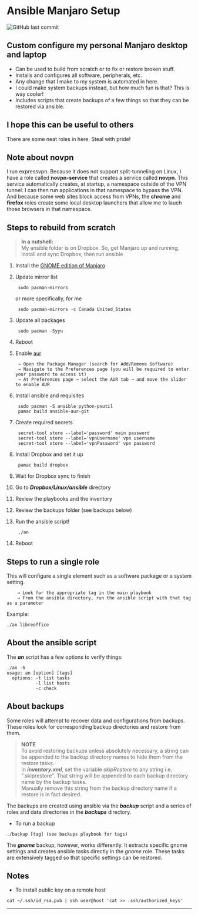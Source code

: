 # Ansible Manjaro Setup

![GitHub last commit](https://img.shields.io/github/last-commit/marinierb/ansible-manjaro-setup)

## Custom configure my personal Manjaro desktop and laptop

- Can be used to build from scratch or to fix or restore broken stuff.
- Installs and configures all software, peripherals, etc.
- Any change that I make to my system is automated in here.
- I could make system backups instead, but how much fun is that? This is way cooler!
- Includes scripts that create backups of a few things so that they can be restored via ansible.

## I hope this can be useful to others

There are some neat roles in here. Steal with pride!

## Note about novpn

I run expressvpn. Because it does not support split-tunneling on Linux, I have a role called **novpn-service** that creates a service called **novpn**. This service automatically creates, at startup, a namespace outside of the VPN tunnel. I can then run applications in that namespace to bypass the VPN. And because some web sites block access from VPNs, the **chrome** and **firefox** roles create some local desktop launchers that allow me to lauch those browsers in that namespace. 

## Steps to rebuild from scratch

>**In a nutshell:**
><br>My ansible folder is on Dropbox. So, get Manjaro up and running, install and sync Dropbox, then run ansible

1. Install the [GNOME edition of Manjaro](https://manjaro.org/download/#gnome)

1. Update mirror list

        sudo pacman-mirrors

      or more specifically, for me

        sudo pacman-mirrors -c Canada United_States

1. Update all packages

        sudo pacman -Syyu

1. Reboot

1. Enable [aur](https://wiki.archlinux.org/index.php/Arch_User_Repository)

        → Open the Package Manager (search for Add/Remove Software)
        → Navigate to the Preferences page (you will be required to enter your password to access it)
        → At Preferences page → select the AUR tab → and move the slider to enable AUR

1. Install ansible and requisites

        sudo pacman -S ansible python-psutil
        pamac build ansible-aur-git

1. Create required secrets

        secret-tool store --label='password' main password
        secret-tool store --label='vpnUsername' vpn username
        secret-tool store --label='vpnPassword' vpn password

1. Install Dropbox and set it up

        pamac build dropbox

1. Wait for Dropbox sync to finish

1. Go to ***Dropbox/Linux/ansible*** directory

1. Review the playbooks and the inventory

1. Review the backups folder (see backups below)

1. Run the ansible script!

        ./an

1. Reboot

## Steps to run a single role

This will configure a single element such as a software package or a system setting.

        → Look for the appropriate tag in the main playbook
        → From the ansible directory, run the ansible script with that tag as a parameter
Example:
```
./an libreoffice
```

## About the ansible script

The ***an*** script has a few options to verify things:

```
./an -h
usage: an [option] [tags]
  options: -t list tasks
           -l list hosts
           -c check
```

## About backups

Some roles will attempt to recover data and configurations from backups. These roles look for corresponding backup directories and restore from them.

> **NOTE**
> <br>To avoid restoring backups unless absolutely necessary, a string can be appended to the backup directory names to hide them from the restore tasks.
> <br>In ***inventory.xml***, set the variable *skipRestore* to any string i.e. ".skiprestore". That string will be appended to each backup directory name by the backup tasks.
> <br>Manually remove this string from the backup directory name if a restore is in fact desired.

The backups are created using ansible via the ***backup*** script and a series of roles and data directories in the ***backups*** directory.

- To run a backup
```
./backup [tag] (see backups playbook for tags)
```

The ***gnome*** backup, however, works differently. It extracts specific gnome settings and creates ansible tasks directly in the *gnome* role. These tasks are extensively tagged so that specific settings can be restored.

## Notes
- To install public key on a remote host
```
cat ~/.ssh/id_rsa.pub | ssh user@host 'cat >> .ssh/authorized_keys'
```
---
